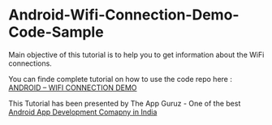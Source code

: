 Android-Wifi-Connection-Demo-Code-Sample
======================================================

Main objective of this tutorial is to help you to get information about the WiFi connections.



You can finde complete tutorial on how to use the code repo here : <a href="http://www.theappguruz.com/blog/android-wifi-connection-demo/">ANDROID – WIFI CONNECTION DEMO</a>

This Tutorial has been presented by The App Guruz - One of the best <a href="http://www.theappguruz.com/android-app-development/">Android App Development Comapny in India</a>

